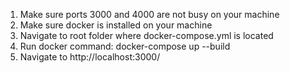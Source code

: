 1. Make sure ports 3000 and 4000 are not busy on your machine
2. Make sure docker is installed on your machine
3. Navigate to root folder where docker-compose.yml is located
4. Run docker command: docker-compose up --build
5. Navigate to http://localhost:3000/
